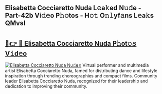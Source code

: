 ## Elisabetta Cocciaretto Nuda L𝚎a𝚔ed N𝚞𝚍e - Part-42b Vi𝚍𝚎o P𝚑𝚘tos - H𝚘𝚝 O𝚗𝚕yf𝚊ns L𝚎a𝚔s QMvsI

# <h2><a href="http://kf41w8l.oniu.top/?m=Elisabetta+Cocciaretto+Nuda">🔗👉 🔴 Elisabetta Cocciaretto Nuda P𝚑ot𝚘𝚜 V𝚒d𝚎o</a></h2>

[![Elisabetta Cocciaretto Nuda Nu𝚍e𝚜](https://i.imgur.com/0qMVB7G.gif)](http://kf41w8l.oniu.top/?m=Elisabetta+Cocciaretto+Nuda)
Virtual performer and multimedia artist Elisabetta Cocciaretto Nuda, famed for distributing dance and lifestyle inspiration through trending choreographies and compact films. Community leader Elisabetta Cocciaretto Nuda, recognized for their leadership and dedication to improving their community.  
